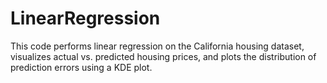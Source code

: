 # LinearRegression
This code performs linear regression on the California housing dataset, visualizes actual vs. predicted housing prices, and plots the distribution of prediction errors using a KDE plot.
